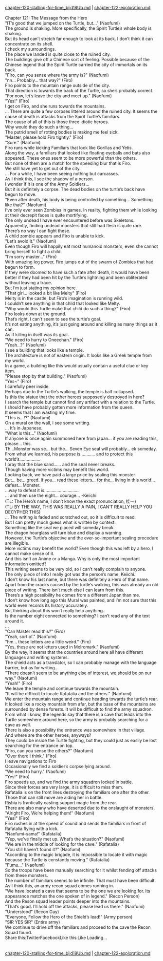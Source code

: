 [chapter-120-stalling-for-time_bijd18Ub.md](./chapter-120-stalling-for-time_bijd18Ub.md) | [chapter-122-exploration.md](./chapter-122-exploration.md) <br/>
<br/>
Chapter 121: The Message from the Hero<br/>
"IT’s good that we jumped on the Turtle, but…" (Naofumi)<br/>
The ground is shaking. More specifically, the Spirit Turtle’s whole body is shaking.<br/>
But its head can’t stretch far enough to look at its back. I don’t think it can concentrate on its shell.<br/>
I check my surroundings.<br/>
The place we landed is quite close to the ruined city.<br/>
The buildings give off a Chinese sort of feeling. Possible because of the Chinese legend that the Spirit Turtle carried the city of immortals on its back.<br/>
"Firo, can you sense where the army is?" (Naofumi)<br/>
"nn… Probably… that way?" (Firo)<br/>
Firo points to the mountain range outside of the city.<br/>
That direction is towards the back of the Turtle, so she’s probably correct.<br/>
"For now, let’s leave the city and meet up." (Naofumi)<br/>
"Yes!" (Firo)<br/>
I get on Firo, and she runs towards the mountains.<br/>
… There are quite a few corpses littered around the ruined city. It seems the cause of death is attacks from the Spirit Turtle’s familiars.<br/>
The cause of all of this is those three idiotic heroes.<br/>
Why would they do such a thing…<br/>
The putrid smell of rotting bodies is making me feel sick.<br/>
"Master, please hold Firo tightly." (Firo)<br/>
"Sure." (Naofumi)<br/>
Firo runs while kicking Familiars that look like Gorillas and Yetis.<br/>
Along the way, a familiars that looked like floating eyeballs and bats also appeared. These ones seem to be more powerful than the others.<br/>
But none of them are a match for the speeding blur that is Firo.<br/>
We still have yet to get out of the city.<br/>
… For a while, I have been seeing nothing but carcasses.<br/>
As I think this, I see the shadow of a person.<br/>
I wonder if it is one of the Army Soldiers…<br/>
But it is definitely a corpse. The dead bodies on the turtle’s back have begun to move.<br/>
"Even after death, his body is being controlled by something… Something like that?" (Naofumi)<br/>
I’ve only ever seen Zombies in games. In reality, fighting them while looking at their decrepit faces is quite mortifying.<br/>
The only undead I have ever encountered before was Skeletons. Apparently, finding undead monsters that still had flesh is quite rare.<br/>
There’s no way I can fight these.<br/>
A child zombie appears and Firo is unable to kick.<br/>
"Let’s avoid it." (Naofumi)<br/>
Even though Firo will happily eat most humanoid monsters, even she cannot bring herself to fight a child.<br/>
"I’m sorry master…" (Firo)<br/>
With amazing leg power, Firo jumps out of the swarm of Zombies that had begun to form.<br/>
If they were doomed to have such a fate after death, it would have been better if they had been hit by the Turtle’s lightning and been obliterated without leaving a trace.<br/>
But I’m just stating my opinion here.<br/>
"That girl… looked a bit like Melty" (Firo)<br/>
Melty is in the castle, but Firo’s imagination is running wild.<br/>
I couldn’t see anything in that child that looked like Melty.<br/>
"Why would this Turtle make that child do such a thing?" (Firo)<br/>
Firo looks down at the ground.<br/>
That’s right. I can’t seem to see the turtle’s goal.<br/>
It’s not eating anything, it’s just going around and killing as many things as it can.<br/>
As if killing in itself was its goal.<br/>
"We need to hurry to Oneechan." (Firo)<br/>
"Yeah…?" (Naofumi)<br/>
I see a building that looks like a temple.<br/>
The architecture is not of eastern origin. It looks like a Greek temple from my world.<br/>
In a game, a building like this would usually contain a useful clue or key item.<br/>
"Please stop by that building." (Naofumi)<br/>
"Yes~" (Firo)<br/>
I carefully peer inside.<br/>
Perhaps due to the Turtle’s walking, the temple is half collapsed.<br/>
Is this the statue that the other heroes supposedly destroyed in here?<br/>
I search the temple but cannot find any artifact with a relation to the Turtle.<br/>
I should have probably gotten more information from the queen.<br/>
It seems that I am wasting my time.<br/>
"This is…!?" (Naofumi)<br/>
On a mural on the wall, I see some writing.<br/>
… It’s in Japanese.<br/>
"What is this…" (Naofumi)<br/>
If anyone is once again summoned here from japan… if you are reading this, please… this.<br/>
Th…Monster was se… but the… Seven Eye seal will probably… ek someday.<br/>
From what we learned, his purpose is………… and to protect this world’s……………..<br/>
I pray that the blue sand…… and the seal never breaks.<br/>
Though having more victims may benefit this world.<br/>
Looking back, we have paid a large price by sealing this monster<br/>
But… be… greed. If you… read these letters… for the… living in this world… defeat… Monster.<br/>
…way to defeat it is……………………….<br/>
… and then use the eight… courage… -Keiichi<br/>
(TL: The Hero’s name, I don’t know the exact pronunciation, 桂一)<br/>
(TL: BY THE WAY, THIS WAS REALLY A PAIN, I CAN’T REALLY HELP YOU DECYPHER THIS)<br/>
… The writing is faded and scratched out, so it is difficult to read.<br/>
But I can pretty much guess what is written by context.<br/>
Something like the seal we placed will someday break.<br/>
The dragon hourglass will turn blue and display a warning.<br/>
However, the Turtle’s objective and the ever-so-important sealing procedure are illegible.<br/>
More victims may benefit the world? Even though this was left by a hero, I cannot make sense of it.<br/>
And this isn’t an Anime or a Manga. Why is only the most important information omitted?<br/>
This writing seems to be very old, so I can’t really complain to anyone.<br/>
The only piece of info I really got was the person’s name, Keiichi.<br/>
I don’t know his last name, but there was definitely a Hero of that name.<br/>
Apart from the cracks caused by the turtle’s walking, this was already an old piece of writing. There isn’t much else I can learn from this.<br/>
There’s a high possibility he comes from a different Japan than me.<br/>
I don’t know how long ago this Mural was painted, and I’m not sure that this world even records its history accurately.<br/>
But thinking about this won’t really help anything.<br/>
Is the number eight connected to something? I can’t read any of the text around it.<br/>
…<br/>
"Can Master read this?" (Firo)<br/>
"Yeah, sort of." (Naofumi)<br/>
"hm… these letters are a little weird." (Firo)<br/>
"Yes, these are not letters used in Melromark." (Naofumi)<br/>
By the way, it seems that the countries around here all have different languages and writing systems.<br/>
The shield acts as a translator, so I can probably manage with the language barrier, but as for writing…<br/>
"There doesn’t seem to be anything else of interest, we should be on our way." (Naofumi)<br/>
"Yeah!" (Firo)<br/>
We leave the temple and continue towards the mountain.<br/>
"It will be difficult to locate Rafatalia and the others." (Naofumi)<br/>
We enter the mountain range and continue heading towards the turtle’s rear.<br/>
It looked like a rocky mountain from afar, but the base of the mountains are surrounded by dense forests. It will be difficult to find the army squadron.<br/>
From what I know, the legends say that there is a cave that leads into the Turtle somewhere around here, so the army is probably searching for a cave as well.<br/>
There is also a possibility the entrance was somewhere in that village.<br/>
And where are the other heroes, anyways?<br/>
They could be inside the Turtle fighting, but they could just as easily be lost searching for the entrance on top.<br/>
"Firo, can you sense the others?" (Naofumi)<br/>
"Over there I think." (Firo)<br/>
I leave navigations to Firo<br/>
Occasionally we find a soldier’s corpse lying around.<br/>
"We need to hurry." (Naofumi)<br/>
"Yes!" (Firo)<br/>
Firo speeds up, and we find the army squadron locked in battle.<br/>
Since their forces are very large, it is difficult to miss them.<br/>
Rafatalia is on the front lines destroying the familiars one after the other.  Those that can still move are aiding her in battle.<br/>
Rishia is frantically casting support magic from the rear.<br/>
There are also many who have deserted due to the onslaught of monsters.<br/>
"Alright Firo, We’re helping them!" (Naofumi)<br/>
"Yes!" (Firo)<br/>
Firo rushes in at the speed of sound and sends the familiars in front of Rafatalia flying with a kick.<br/>
"Naofumi-sama!" (Rafatalia)<br/>
"Yep, we’ve finally met up. What’s the situation?" (Naofumi)<br/>
"We are in the middle of looking for the cave." (Rafatalia)<br/>
"You still haven’t found it?" (Naofumi)<br/>
"According to the magic brigade, it is impossible to locate it with magic because the Turtle is constantly moving." (Rafatalia)<br/>
"Fumu…" (Naofumi)<br/>
So the troops have been manually searching for it whilst fending off attacks from these monsters.<br/>
The number of familiars seems to be infinite. That must have been difficult.<br/>
As I think this, an army recon squad comes running in.<br/>
"We have located a cave that seems to be the one we are looking for. Its appearance matches the one spoken of in legend." (Recon Person)<br/>
And the Reson squad leader points deeper into the mountains.<br/>
"That’s good. I’ll hold off the attacks, please lead us there." (Naofumi)<br/>
"Understood" (Recon Guy)<br/>
"Everyone, Follow the Hero of the Shield’s lead!" (Army person)<br/>
"SIR YES SIR" (Entire army)<br/>
We continue to drive off the familiars and proceed to the cave the Recon Squad found.<br/>
Share this:TwitterFacebookLike this:Like Loading... <br/>
<br/>
<br/>
[chapter-120-stalling-for-time_bijd18Ub.md](./chapter-120-stalling-for-time_bijd18Ub.md) | [chapter-122-exploration.md](./chapter-122-exploration.md) <br/>

